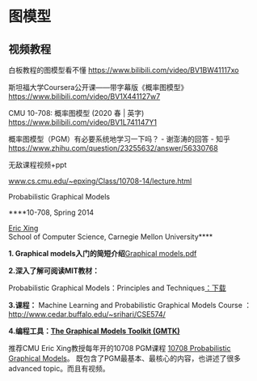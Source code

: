 # 图模型


## 视频教程

白板教程的图模型看不懂
https://www.bilibili.com/video/BV1BW41117xo


斯坦福大学Coursera公开课——带字幕版《概率图模型》
https://www.bilibili.com/video/BV1X441127w7

CMU 10-708: 概率图模型 (2020 春 | 英字)
https://www.bilibili.com/video/BV1L741147Y1








概率图模型（PGM）有必要系统地学习一下吗？ - 谢澎涛的回答 - 知乎 https://www.zhihu.com/question/23255632/answer/56330768



无敌课程视频+ppt

www.cs.cmu.edu/~epxing/Class/10708-14/lecture.html


  
Probabilistic Graphical Models

****10-708, Spring 2014  
  
[Eric Xing](http://www.cs.cmu.edu/~epxing)  
School of Computer Science, Carnegie Mellon University****


**1\. Graphical models入门的简短介绍**[Graphical models.pdf](http://www.cmlab.csie.ntu.edu.tw/~cyy/learning/tutorials/GraphicalModel.pdf)

**2.深入了解可阅读MIT教材：**

Probabilistic Graphical Models：Principles and Techniques[：下载](http://vdisk.weibo.com/s/t71dl)

**3.课程：**  Machine Learning and Probabilistic Graphical Models Course  ：http://www.cedar.buffalo.edu/~srihari/CSE574/

**4.编程工具：[The Graphical Models Toolkit (GMTK) ](http://melodi.ee.washington.edu/~bilmes/gmtk/)**
















推荐CMU Eric Xing教授每年开的10708 PGM课程 [10708 Probabilistic Graphical Models](http://www.cs.cmu.edu/~epxing/Class/10708-14/lecture.html)。 既包含了PGM最基本、最核心的内容，也讲述了很多advanced topic。而且有视频。
































































